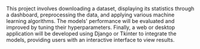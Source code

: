 
This project involves downloading a dataset, displaying its statistics through a dashboard, preprocessing the data, and applying various machine learning algorithms. The models' performance will be evaluated and improved by tuning their hyperparameters. Finally, a web or desktop application will be developed using Django or Tkinter to integrate the models, providing users with an interactive interface to view results.
